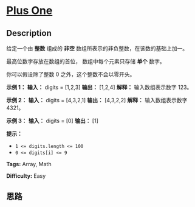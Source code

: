 # [Plus One][title]

## Description

给定一个由 **整数** 组成的 **非空** 数组所表示的非负整数，在该数的基础上加一。

最高位数字存放在数组的首位， 数组中每个元素只存储 **单个** 数字。

你可以假设除了整数 0 之外，这个整数不会以零开头。

**示例 1：**
            **输入：** digits = [1,2,3]    **输出：** [1,2,4]    **解释：** 输入数组表示数字 123。    

**示例 2：**
            **输入：** digits = [4,3,2,1]    **输出：** [4,3,2,2]    **解释：** 输入数组表示数字 4321。    

**示例 3：**
            **输入：** digits = [0]    **输出：** [1]    

**提示：**

  * `1 <= digits.length <= 100`
  * `0 <= digits[i] <= 9`


**Tags:** Array, Math

**Difficulty:** Easy

## 思路

[title]: https://leetcode-cn.com/problems/plus-one
